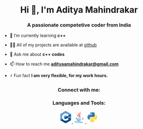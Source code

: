 <h1 align="center">Hi 👋, I'm Aditya Mahindrakar</h1>
<h3 align="center">A passionate competetive coder from India</h3>

- 🌱 I’m currently learning **c++**

- 👨‍💻 All of my projects are available at [github](github)

- 💬 Ask me about **c++ codes**

- 📫 How to reach me **adityaamahindrakar@gmail.com**

- ⚡ Fun fact **I am very flexible, for my work hours.**

<h3 align="center">Connect with me:</h3>
<p align="center">
</p>

<h3 align="center">Languages and Tools:</h3>
<p align="center"> <a href="https://www.w3schools.com/cpp/" target="_blank" rel="noreferrer"> <img src="https://raw.githubusercontent.com/devicons/devicon/master/icons/cplusplus/cplusplus-original.svg" alt="cplusplus" width="40" height="40"/> </a> <a href="https://www.java.com" target="_blank" rel="noreferrer"> <img src="https://raw.githubusercontent.com/devicons/devicon/master/icons/java/java-original.svg" alt="java" width="40" height="40"/> </a> <a href="https://www.python.org" target="_blank" rel="noreferrer"> <img src="https://raw.githubusercontent.com/devicons/devicon/master/icons/python/python-original.svg" alt="python" width="40" height="40"/> </a> </p>
